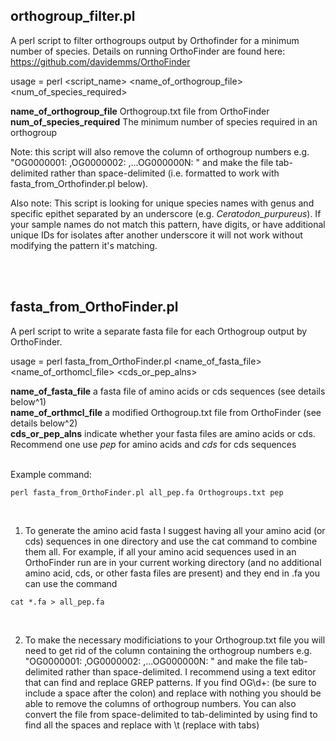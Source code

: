 ## orthogroup_filter.pl

A perl script to filter orthogroups output by Orthofinder for a minimum number of species. Details on running OrthoFinder are found here: https://github.com/davidemms/OrthoFinder

usage = perl <script_name> <name_of_orthogroup_file> <num_of_species_required>

**name_of_orthogroup_file**   Orthogroup.txt file from OrthoFinder<br>
**num_of_species_required**   The minimum number of species required in an orthogroup
<br>

Note: this script will also remove the column of orthogroup numbers e.g. "OG0000001: ,OG0000002: ,...OG000000N: " and make the file tab-delimited rather than space-delimited (i.e. formatted to work with fasta_from_Orthofinder.pl below).

Also note: This script is looking for unique species names with genus and specific epithet separated by an underscore (e.g. *Ceratodon_purpureus*). If your sample names do not match this pattern, have digits, or have additional unique IDs for isolates after another underscore it will not work without modifying the pattern it's matching. 

<br><br>

## fasta_from_OrthoFinder.pl

A perl script to write a separate fasta file for each Orthogroup output by OrthoFinder. 

usage = perl fasta_from_OrthoFinder.pl <name_of_fasta_file> <name_of_orthomcl_file> <cds_or_pep_alns>

**name_of_fasta_file**		a fasta file of amino acids or cds sequences (see details below^1)<br>
**name_of_orthmcl_file**		a modified Orthogroup.txt file from OrthoFinder (see details below^2)<br>
**cds_or_pep_alns**		indicate whether your fasta files are amino acids or cds. Recommend one use *pep* for amino acids and *cds* for cds sequences<br>
<br>

Example command:

```{r}
perl fasta_from_OrthoFinder.pl all_pep.fa Orthogroups.txt pep
```
<br>

1. To generate the amino acid fasta I suggest having all your amino acid (or cds) sequences in one directory and use the cat command to combine them all. For example, if all your amino acid sequences used in an OrthoFinder run are in your current working directory (and no additional amino acid, cds, or other fasta files are present) and they end in .fa you can use the command

```{r}
cat *.fa > all_pep.fa
```
<br>

2. To make the necessary modificiations to your Orthogroup.txt file you will need to get rid of the column containing the orthogroup numbers e.g. "OG0000001: ,OG0000002: ,...OG000000N: " and make the file tab-delimited rather than space-delimited. I recommend using a text editor that can find and replace GREP patterns. If you find OG\d+:  (be sure to include a space after the colon) and replace with nothing you should be able to remove the columns of orthogroup numbers. You can also convert the file from space-delimited to tab-deliminted by using find to find all the spaces and replace with \t (replace with tabs) 
<br><br>
